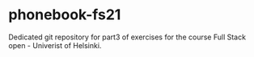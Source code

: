 # phonebook-fs21
Dedicated git repository for part3 of exercises for the course Full Stack open - Univerist of Helsinki.
